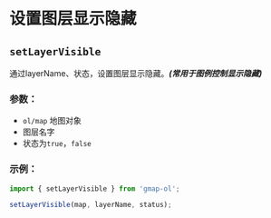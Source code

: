 # 设置图层显示隐藏

## `setLayerVisible`

通过layerName、状态，设置图层显示隐藏。***(常用于图例控制显示隐藏)***

### 参数：

- `ol/map` 地图对象
- 图层名字
- 状态为`true`，`false`

### 示例：

```js
import { setLayerVisible } from 'gmap-ol';

setLayerVisible(map, layerName, status);
```